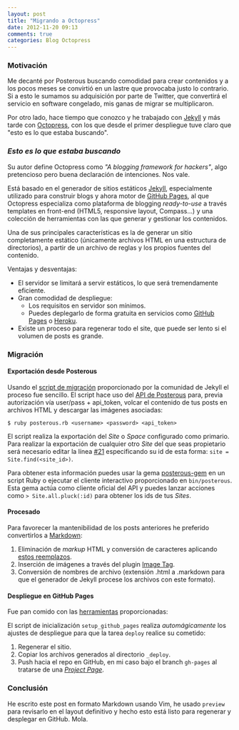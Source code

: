 ```yaml
---
layout: post
title: "Migrando a Octopress"
date: 2012-11-20 09:13
comments: true
categories: Blog Octopress
---
```


### Motivación

Me decanté por Posterous buscando comodidad para crear contenidos y a los pocos meses se convirtió en un lastre que provocaba justo lo contrario. Si a esto le sumamos su adquisición por parte de Twitter, que convertirá el servicio en software congelado, mis ganas de migrar se multiplicaron.

Por otro lado, hace tiempo que conozco y he trabajado con [Jekyll](https://github.com/mojombo/jekyll) y más tarde con [Octopress](http://octopress.org), con los que desde el primer despliegue tuve claro que "esto es lo que estaba buscando".

<!-- more -->

### *Esto es lo que estaba buscando*

Su autor define Octopress como *"A blogging framework for hackers"*, algo pretencioso pero buena declaración de intenciones. Nos vale.

Está basado en el generador de sitios estáticos [Jekyll](https://github.com/mojombo/jekyll), especialmente utilizado para construir blogs y ahora motor de [GitHub Pages](http://pages.github.com/), al que Octopress especializa como plataforma de blogging *ready-to-use* a través templates en front-end (HTML5, responsive layout, Compass…) y una colección de herramientas con las que generar y gestionar los contenidos.

Una de sus principales características es la de generar un sitio completamente estático (únicamente archivos HTML en una estructura de directorios), a partir de un archivo de reglas y los propios fuentes del contenido.

Ventajas y desventajas:

* El servidor se limitará a servir estáticos, lo que será tremendamente
  eficiente.
* Gran comodidad de despliegue:
  * Los requisitos en servidor son mínimos.
  * Puedes deplegarlo de forma gratuita en servicios como [GitHub Pages](http://octopress.org/docs/deploying/github/) o [Heroku](http://octopress.org/docs/deploying/heroku/).
* Existe un proceso para regenerar todo el site, que puede ser lento si el volumen de posts es grande.

### Migración

#### Exportación desde Posterous

Usando el [script de migración](https://github.com/pepijndevos/jekyll/blob/patch-1/lib/jekyll/migrators/posterous.rb) proporcionado por la comunidad de Jekyll el proceso fue sencillo. El script hace uso del [API de Posterous](http://posterous.com/api) para, previa autorización vía user/pass + api_token, volcar el contenido de tus posts en archivos HTML y descargar las imágenes asociadas:

    $ ruby posterous.rb <username> <password> <api_token>

El script realiza la exportación del *Site* o *Space* configurado como primario. Para realizar la exportación de cualquier otro *Site* del que seas propietario será necesario editar la línea [#21](https://github.com/pepijndevos/jekyll/blob/patch-1/lib/jekyll/migrators/posterous.rb#L21) especificando su id de esta forma: `site = Site.find(<site_id>)`.

Para obtener esta información puedes usar la gema [posterous-gem](https://github.com/posterous/posterous-gem/) en un script Ruby o ejecutar el cliente interactivo proporcionado en `bin/posterous`. Esta gema actúa como cliente oficial del API y puedes lanzar acciones como `> Site.all.pluck(:id)` para obtener los ids de tus *Sites*.

#### Procesado

Para favorecer la mantenibilidad de los posts anteriores he preferido convertirlos a [Markdown](http://daringfireball.net/projects/markdown/syntax): 

1. Eliminación de *markup* HTML y conversión de caracteres aplicando [estos reemplazos](https://github.com/danguita/blog.davidanguita.name/blob/master/lib/migration-replacements).
1. Inserción de imágenes a través del plugin [Image Tag](http://octopress.org/docs/plugins/image-tag/).
1. Conversión de nombres de archivo (extensión .html a .markdown para que el generador de Jekyll procese los archivos con este formato).

#### Despliegue en GitHub Pages

Fue pan comido con las [herramientas](http://octopress.org/docs/deploying/github/) proporcionadas:

El script de inicialización `setup_github_pages` realiza *automágicamente* los ajustes de despliegue para que la tarea `deploy` realice su cometido:

1. Regenerar el sitio.
1. Copiar los archivos generados al directorio `_deploy`.
1. Push hacia el repo en GitHub, en mi caso bajo el branch `gh-pages` al tratarse de una [*Project Page*](https://help.github.com/articles/user-organization-and-project-pages).

### Conclusión

He escrito este post en formato Markdown usando Vim, he usado `preview` para revisarlo en el layout definitivo y hecho esto está listo para regenerar y desplegar en GitHub. Mola.
